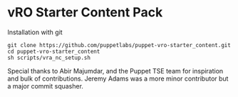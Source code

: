 # vRO Starter Content Pack

Installation with git
```
git clone https://github.com/puppetlabs/puppet-vro-starter_content.git
cd puppet-vro-starter_content
sh scripts/vra_nc_setup.sh
```

Special thanks to Abir Majumdar, and the Puppet TSE team for inspiration and bulk of contributions.
Jeremy Adams was a more minor contributor but a major commit squasher.
